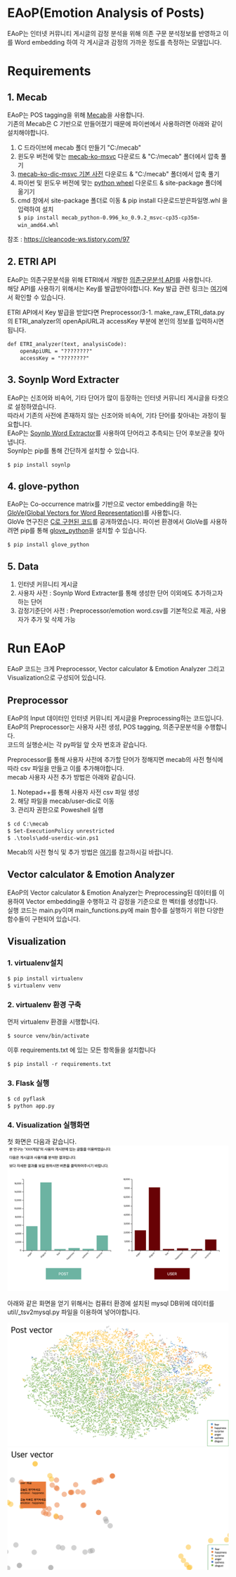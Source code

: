 EAoP(Emotion Analysis of Posts)
===============================

EAoP는 인터넷 커뮤니티 게시글의 감정 분석을 위해 의존 구문 분석정보를 반영하고 이를 Word embedding 하여 각 게시글과 감정의 가까운 정도를 측정하는 모델입니다. 

# Requirements

## 1. Mecab
EAoP는 POS tagging을 위해 [Mecab](https://bitbucket.org/eunjeon/mecab-ko-dic/src/master/)을 사용합니다.  
기존의 Mecab은 C 기반으로 만들어졌기 때문에 파이썬에서 사용하려면 아래와 같이 설치해야합니다. 

1. C 드라이브에 mecab 폴더 만들기 "C:/mecab"  
2. 윈도우 버전에 맞는 [mecab-ko-msvc](https://github.com/Pusnow/mecab-ko-msvc/releases/tag/release-0.9.2-msvc-3) 다운로드 & "C:/mecab" 폴더에서 압축 풀기  
3. [mecab-ko-dic-msvc 기본 사전](https://github.com/Pusnow/mecab-ko-dic-msvc/releases/tag/mecab-ko-dic-2.1.1-20180720-msvc) 다운로드 & "C:/mecab" 폴더에서 압축 풀기  
4. 파이썬 및 윈도우 버전에 맞는 [python wheel](https://github.com/Pusnow/mecab-python-msvc/releases/tag/mecab_python-0.996_ko_0.9.2_msvc-2) 다운로드 & site-package 폴더에 옮기기  
5. cmd 창에서 site-package 폴더로 이동 & pip install 다운로드받은파일명.whl 을 입력하여 설치  
`$ pip install mecab_python-0.996_ko_0.9.2_msvc-cp35-cp35m-win_amd64.whl`    
	
참조 : <https://cleancode-ws.tistory.com/97>

## 2. ETRI API
EAoP는 의존구문분석을 위해 ETRI에서 개발한 [의존구문분석 API](http://aiopen.etri.re.kr/guide_wiseNLU.php#group01)를 사용합니다.  
해당 API를 사용하기 위해서는 Key를 발급받아야합니다. Key 발급 관련 링크는 [여기](http://aiopen.etri.re.kr/key_main.php)에서 확인할 수 있습니다.  

ETRI API에서 Key 발급을 받았다면 Preprocessor/3-1. make_raw_ETRI_data.py의 ETRI_analyzer의 openApiURL과 accessKey 부분에 본인의 정보를 입력하시면 됩니다.  

```  
def ETRI_analyzer(text, analysisCode):  
    openApiURL = "????????"  
    accessKey = "????????"  
```  

## 3. Soynlp Word Extracter
EAoP는 신조어와 비속어, 기타 단어가 많이 등장하는 인터넷 커뮤니티 게시글을 타겟으로 설정하였습니다.   
따라서 기존의 사전에 존재하지 않는 신조어와 비속어, 기타 단어를 찾아내는 과정이 필요합니다.    
EAoP는 [Soynlp Word Extractor](https://github.com/lovit/soynlp)를 사용하여 단어라고 추측되는 단어 후보군을 찾아냅니다.  
Soynlp는 pip를 통해 간단하게 설치할 수 있습니다.  

	$ pip install soynlp 

## 4. glove-python
EAoP는 Co-occurrence matrix를 기반으로 vector embedding을 하는 [GloVe(Global Vectors for Word Representation)](https://nlp.stanford.edu/projects/glove/)를 사용합니다.   
GloVe 연구진은 [C로 구현된 코드](https://github.com/stanfordnlp/GloVe)를 공개하였습니다. 파이썬 환경에서 GloVe를 사용하려면 pip를 통해 [glove_python](https://github.com/maciejkula/glove-python)을 설치할 수 있습니다.  

	$ pip install glove_python

## 5. Data
1. 인터넷 커뮤니티 게시글  
2. 사용자 사전 : Soynlp Word Extracter를 통해 생성한 단어 이외에도 추가하고자 하는 단어  
3. 감정기준단어 사전 : Preprocessor/emotion word.csv를 기본적으로 제공, 사용자가 추가 및 삭제 가능  

# Run EAoP

EAoP 코드는 크게 Preprocessor, Vector calculator & Emotion Analyzer 그리고 Visualization으로 구성되어 있습니다.   

## Preprocessor
EAoP의 Input 데이터인 인터넷 커뮤니티 게시글을 Preprocessing하는 코드입니다.  
EAoP의 Preprocessor는 사용자 사전 생성, POS tagging, 의존구문분석을 수행합니다.  
코드의 실행순서는 각 py파일 앞 숫자 번호과 같습니다.  

Preprocessor를 통해 사용자 사전에 추가할 단어가 정해지면 mecab의 사전 형식에 따라 csv 파일을 만들고 이를 추가해야합니다.  
mecab 사용자 사전 추가 방법은 아래와 같습니다.  

1. Notepad++를 통해 사용자 사전 csv 파일 생성  
2. 해당 파일을 mecab/user-dic로 이동   
3. 관리자 권한으로 Poweshell 실행  
```   
$ cd C:\mecab
$ Set-ExecutionPolicy unrestricted
$ .\tools\add-userdic-win.ps1
```

Mecab의 사전 형식 및 추가 방법은 [여기](https://bitbucket.org/eunjeon/mecab-ko-dic/src/df15a487444d88565ea18f8250330276497cc9b9/final/user-dic/README.md)를 참고하시길 바랍니다. 

## Vector calculator & Emotion Analyzer
EAoP의 Vector calculator & Emotion Analyzer는 Preprocessing된 데이터를 이용하여 Vector embedding을 수행하고 각 감정을 기준으로 한 벡터를 생성합니다.   
실행 코드는 main.py이며 main_functions.py에 main 함수를 실행하기 위한 다양한 함수들이 구현되어 있습니다.

## Visualization

### 1. virtualenv설치
	$ pip install virtualenv
	$ virtualenv venv

### 2. virtualenv 환경 구축
먼저 virtualenv 환경을 시행합니다.

	$ source venv/bin/activate

이후 requirements.txt 에 있는 모든 항목들을 설치합니다

	$ pip install -r requirements.txt

### 3. Flask 실행
	$ cd pyflask
	$ python app.py


### 4. Visualization 실행화면

첫 화면은 다음과 같습니다.
![index](./images/index.png)

아래와 같은 화면을 얻기 위해서는 컴퓨터 환경에 설치된 mysql DB위에 데이터를 util/_tsv2mysql.py 파일을 이용하여 넣어야합니다.

![post_vector](./images/post_vector.png)
![user_vector](./images/user_vector.png)


